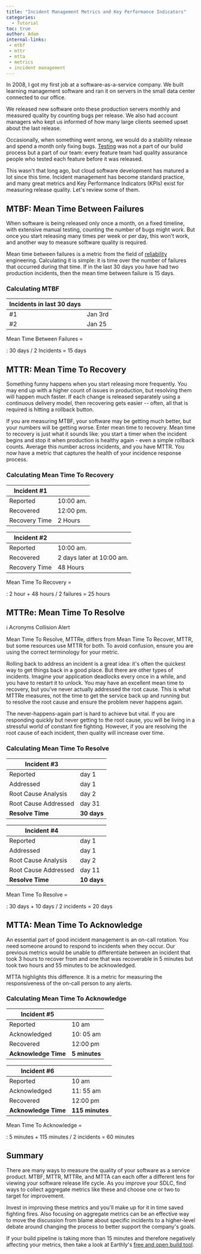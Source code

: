 ```yaml
---
title: "Incident Management Metrics and Key Performance Indicators"
categories:
  - Tutorial
toc: true
author: Adam
internal-links:
 - mtbf
 - mttr
 - mtta
 - metrics
 - incident management
---
```

<!-- markdownlint-disable MD024 -->
In 2008, I got my first job at a software-as-a-service company. We built learning management software and ran it on servers in the small data center connected to our office.

We released new software onto these production servers monthly and measured quality by counting bugs per release. We also had account managers who kept us informed of how many large clients seemed upset about the last release.  

Occasionally, when something went wrong, we would do a stability release and spend a month only fixing bugs.  [Testing](/blog/unit-vs-integration) was not a part of our build process but a part of our team: every feature team had quality assurance people who tested each feature before it was released.

This wasn't that long ago, but cloud software development has matured a lot since this time. Incident management has become standard practice, and many great metrics and Key Performance Indicators (KPIs) exist for measuring release quality. Let's review some of them.

## MTBF: Mean Time Between Failures

When software is being released only once a month, on a fixed timeline, with extensive manual testing, counting the number of bugs might work. But once you start releasing many times per week or per day, this won't work, and another way to measure software quality is required.

Mean time between failures is a metric from the field of [reliability](/blog/achieving-repeatability) engineering. Calculating it is simple: it is time over the number of failures that occurred during that time. If in the last 30 days you have had two production incidents, then the mean time between failure is 15 days.

<div class="notice--big--primary">

### Calculating MTBF

| Incidents in last 30 days   |          |
| ------------- | -------- |
| #1      | Jan 3rd |
| #2     | Jan 25 |

Mean Time Between Failures =

  : 30 days / 2 Incidents  = 15 days
</div>

## MTTR: Mean Time To Recovery

Something funny happens when you start releasing more frequently. You may end up with a higher count of issues in production, but resolving them will happen much faster. If each change is released separately using a continuous delivery model, then recovering gets easier -- often, all that is required is hitting a rollback button.

If you are measuring MTBF, your software may be getting much better, but your numbers will be getting worse. Enter mean time to recovery. Mean time to recovery is just what it sounds like: you start a timer when the incident begins and stop it when production is healthy again - even a simple rollback counts. Average this number across incidents, and you have MTTR. You now have a metric that captures the health of your incidence response process.

<div class="notice--big--primary">

### Calculating Mean Time To Recovery

| Incident #1   |          |
| ------------- | -------- |
| Reported      | 10:00 am. |
| Recovered     | 12:00 pm. |
| Recovery Time | 2 Hours  |

| Incident #2   |          |
| ------------- | -------- |
| Reported      | 10:00 am. |
| Recovered     | 2 days later at 10:00 am. |
| Recovery Time | 48 Hours  |

Mean Time To Recovery =

  : 2 hour + 48 hours / 2 failures = 25 hours

</div>

## MTTRe: Mean Time To Resolve

<div class="notice--info">
ℹ️  Acronyms Collision Alert

Mean Time To Resolve, MTTRe, differs from Mean Time To Recover, MTTR, but some resources use MTTR for both. To avoid confusion, ensure you are using the correct terminology for your metric.
</div>

Rolling back to address an incident is a great idea: it's often the quickest way to get things back in a good place. But there are other types of incidents. Imagine your application deadlocks every once in a while, and you have to restart it to unlock. You may have an excellent mean time to recovery, but you've never actually addressed the root cause. This is what MTTRe measures, not the time to get the service back up and running but to resolve the root cause and ensure the problem never happens again.  

The never-happens-again part is hard to achieve but vital. If you are responding quickly but never getting to the root cause, you will be living in a stressful world of constant fire fighting. However, if you are resolving the root cause of each incident, then quality will increase over time.

<div class="notice--big--primary">

### Calculating Mean Time To Resolve

| Incident #3   |          |
| -------------------- | -------- |
| Reported             | day 1    |
| Addressed            | day 1    |
| Root Cause Analysis  | day 2    |
| Root Cause Addressed | day 31   |
| **Resolve Time**       | **30 days**  |

| Incident #4   |          |
| -------------------- | -------- |
| Reported             | day 1    |
| Addressed            | day 1    |
| Root Cause Analysis  | day 2    |
| Root Cause Addressed | day 11   |
| **Resolve Time**       | **10 days**  ||

Mean Time To Resolve =

: 30 days + 10 days / 2 incidents = 20 days

</div>

## MTTA: Mean Time To Acknowledge

An essential part of good incident management is an on-call rotation. You need someone around to respond to incidents when they occur. Our previous metrics would be unable to differentiate between an incident that took 3 hours to recover from and one that was recoverable in 5 minutes but took two hours and 55 minutes to be acknowledged.  

MTTA highlights this difference. It is a metric for measuring the responsiveness of the on-call person to any alerts.

<div class="notice--big--primary">

### ️Calculating Mean Time To Acknowledge

| Incident #5   |          |
| -------------------- | -------- |
| Reported             | 10 am    |
| Acknowledged         | 10: 05 am    |
| Recovered            | 12:00 pm   |
| **Acknowledge Time**       | **5 minutes**  |

| Incident #6   |          |
| -------------------- | -------- |
| Reported             | 10 am    |
| Acknowledged         | 11: 55 am    |
| Recovered            | 12:00 pm   |
| **Acknowledge Time**       | **115 minutes**  |

Mean Time To Acknowledge =

: 5 minutes + 115 minutes / 2 incidents = 60 minutes

</div>

## Summary

There are many ways to measure the quality of your software as a service product. MTBF, MTTR, MTTRe, and MTTA can each offer a different lens for viewing your software release life cycle. As you improve your SDLC, find ways to collect aggregate metrics like these and choose one or two to target for improvement.

Invest in improving these metrics and you'll make up for it in time saved fighting fires. Also focusing on aggregate metrics can be an effective way to move the discussion from blame about specific incidents to a higher-level debate around changing the process to better support the company's goals.

If your build pipeline is taking more than 15 minutes and therefore negatively affecting your metrics, then take a look at Earthly's [free and open build tool](http://earthly.dev/).
